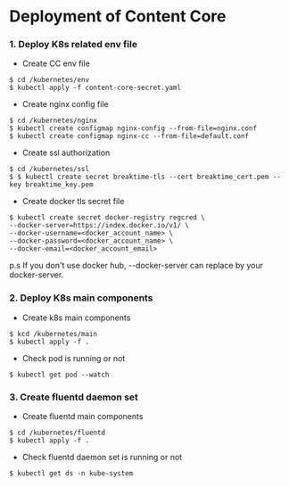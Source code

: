 # Deployment of Content Core

### 1. Deploy K8s related env file 
* Create CC env file
```
$ cd /kubernetes/env
$ kubectl apply -f content-core-secret.yaml
```
* Create nginx config file
```
$ cd /kubernetes/nginx
$ kubectl create configmap nginx-config --from-file=nginx.conf
$ kubectl create configmap nginx-cc --from-file=default.conf
```

* Create ssl authorization
```
$ cd /kubernetes/ssl
$ $ kubectl create secret breaktime-tls --cert breaktime_cert.pem --key breaktime_key.pem
```

* Create docker tls secret file 
```
$ kubectl create secret docker-registry regcred \
--docker-server=https://index.docker.io/v1/ \
--docker-username=<docker_account_name> \
--docker-password=<docker_account_name> \
--docker-email=<docker_account_email>
```
p.s If you don't use docker hub, --docker-server can replace by your docker-server.

### 2. Deploy K8s main components 
* Create k8s main components
```
$ kcd /kubernetes/main
$ kubectl apply -f .
```

* Check pod is running or not
```
$ kubectl get pod --watch
```

### 3. Create fluentd daemon set 
* Create fluentd main components
```
$ cd /kubernetes/fluentd
$ kubectl apply -f .
```

* Check fluentd daemon set is running or not
 ```
$ kubectl get ds -n kube-system
```